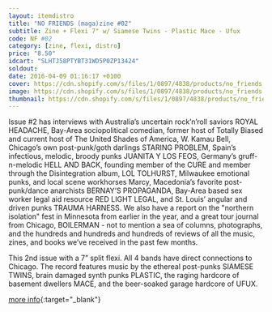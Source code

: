 ```yaml
---
layout: itemdistro
title: "NO FRIENDS (maga)zine #02"
subtitle: Zine + Flexi 7" w/ Siamese Twins - Plastic Mace - Ufux
code: NF #02
category: [zine, flexi, distro]
price: "8.50"
idcart: "SLHTJ58PTYBT31WD5P0ZP13424"
soldout:
date: 2016-04-09 01:16:17 +0100
cover: https://cdn.shopify.com/s/files/1/0897/4838/products/no_friends.jpg?v=1456187554
image: https://cdn.shopify.com/s/files/1/0897/4838/products/no_friends.jpg?v=1456187554
thumbnail: https://cdn.shopify.com/s/files/1/0897/4838/products/no_friends.jpg?v=1456187554
---
```


Issue #2 has interviews with Australia’s uncertain rock’n’roll saviors ROYAL HEADACHE, Bay-Area sociopolitical comedian, former host of Totally Biased and current host of The United Shades of America, W. Kamau Bell, Chicago’s own post-punk/goth darlings STARING PROBLEM, Spain’s infectious, melodic, broody punks JUANITA Y LOS FEOS, Germany’s gruff-n-melodic HELL AND BACK, founding member of the CURE and member through the Disintegration album, LOL TOLHURST, Milwaukee emotional punks, and local scene workhorses Marcy, Macedonia’s favorite post-punk/dance anarchists BERNAY’S PROPAGANDA, Bay-Area based sex worker legal aid resource RED LIGHT LEGAL, and St. Louis’ angular and driven punks TRAUMA HARNESS. We also have a report on the "northern isolation" fest in Minnesota from earlier in the year, and a great tour journal from Chicago, BOILERMAN - not to mention a sea of columns, photographs, and the hundreds and hundreds and hundreds of reviews of all the music, zines, and books we’ve received in the past few months. 

This 2nd issue with a 7” split flexi. All 4 bands have direct connections to Chicago. The record features music by the ethereal post-punks SIAMESE TWINS, brain damaged synth punks PLASTIC, the raging hardcore of basement dwellers MACE, and the beer-soaked garage hardcore of UFUX.


[more info](https://nofriendszine.com){:target="_blank"}